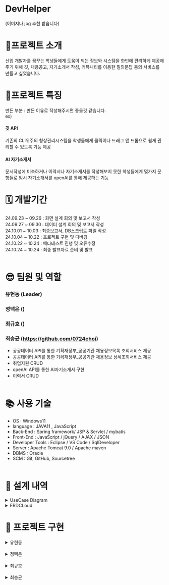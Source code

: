 # DevHelper
(이미지나 jpg 추천 받습니다)
# 📄프로젝트 소개<br>
신입 개발자를 꿈꾸는 학생들에게 도움이 되는 정보와 시스템을 한번에 편리하게 제공해주기 위해 깃, 채용공고, 자기소개서 작성, 커뮤니티를 이용한 질의문답 등의 서비스를 만들고 싶었습니다.

# 🧷프로젝트 특징 <br>
만든 부분 : 만든 이유로 작성해주시면 좋을것 같습니다.<br>
ex)
#### 깃 API  
기존의 CLI위주의 형상관리시스템을 학생들에게 클릭이나 드래그 앤 드롭으로 쉽게 관리할 수 있도록 기능 제공<br>
#### AI 자기소개서 
문서작성에 미숙하거나 이력서나 자기소개서를 작성해보지 못한 학생들에게 몇가지 문항들로 임시 자기소개서를 openAI를 통해 제공하는 기능<br>




# 🗓️ 개발기간 <br>
24.09.23 ~ 09.26 : 화면 설계 회의 및 보고서 작성 <br>
24.09.27 ~ 09.30 : 데이터 설계 회의 및 보고서 작성 <br>
24.10.01 ~ 10.03 : 최종보고서, DB스크립트 파일 작성 <br>
24.10.04 ~ 10.22 : 프로젝트 구현 및 디버깅 <br>
24.10.22 ~ 10.24 : 베타테스트 진행 및 오류수정 <br>
24.10.24 ~ 10.24 : 최종 발표자료 준비 및 발표 <br><br>

# 😎 팀원 및 역할 <br>
### 유현동 (Leader) <br>
### 정택은 ()<br>
### 최규호 ()<br>
### 최승균 (https://github.com/0724choi)<br>
- 공공데이터 API를 통한 기획재정부_공공기관 채용정보목록 조회서비스 제공 <br>
- 공공데이터 API를 통한 기획재정부_공공기관 채용정보 상세조회서비스 제공 <br>
- 취업지원 CRUD <br>
- openAI API를 통한 AI자기소개서 구현 <br>
- 이력서 CRUD <br><br>


# 📚 사용 기술 <br>
- OS : Windows11 <br>
- language : JAVA11 , JavaScript <br>
- Back-End : Spring framework/ JSP & Servlet / mybatis <br>
- Front-End : JavaScript / jQuery / AJAX / JSON <br>
- Developer Tools : Eclipse / VS Code / SqlDeveloper <br>
- Server : Apache Tomcat 9.0 / Apache maven <br>
- DBMS : Oracle <br>
- SCM : Git, GitHub, Sourcetree <br><br>


# 🧾 설계 내역 <br>
<details>
  <summary>UseCase Diagram</summary>
!https://prod-files-secure.s3.us-west-2.amazonaws.com/c5ad0030-b6b0-4f96-8b36-f6deb5357ea7/113d9064-69bc-4a75-be8d-295a3c7d23cf/image369.png

</details>
<details>
  <summary>ERDCLoud</summary>
![image.png](https://prod-files-secure.s3.us-west-2.amazonaws.com/c5ad0030-b6b0-4f96-8b36-f6deb5357ea7/b961cbb6-b700-4171-af39-e03378185205/image.png)
 https://www.erdcloud.com/d/RvptfveEqmgkx4bEw
</details>




# 🎨 프로젝트 구현 <br>

<details>
  <summary>유현동</summary>

  구현한부분적기

</details>

 <br>
 
<details>
  <summary>정택은</summary>

  구현한부분적기

</details>

 <br>
 
<details>
  <summary>최규호</summary>

  구현한부분적기

</details>

 <br>
 
<details>
  <summary>최승균</summary>

  구현한부분적기

</details>
